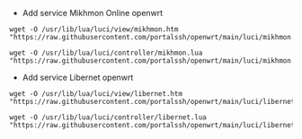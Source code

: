 * Add service Mikhmon Online openwrt 
```
wget -O /usr/lib/lua/luci/view/mikhmon.htm "https://raw.githubusercontent.com/portalssh/openwrt/main/luci/mikhmon.htm"
```
```
wget -O /usr/lib/lua/luci/controller/mikhmon.lua "https://raw.githubusercontent.com/portalssh/openwrt/main/luci/mikhmon.lua"
```
* Add service Libernet openwrt 
```
wget -O /usr/lib/lua/luci/view/libernet.htm "https://raw.githubusercontent.com/portalssh/openwrt/main/luci/libernet.htm"
```
```
wget -O /usr/lib/lua/luci/controller/libernet.lua "https://raw.githubusercontent.com/portalssh/openwrt/main/luci/libernet.lua"
```
